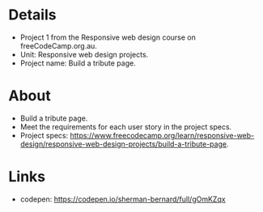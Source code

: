 # Details
- Project 1 from the Responsive web design course on freeCodeCamp.org.au.
- Unit: Responsive web design projects.
- Project name: Build a tribute page.

# About
- Build a tribute page. 
- Meet the requirements for each user story in the project specs.
- Project specs: https://www.freecodecamp.org/learn/responsive-web-design/responsive-web-design-projects/build-a-tribute-page.

# Links
- codepen: https://codepen.io/sherman-bernard/full/gOmKZqx 